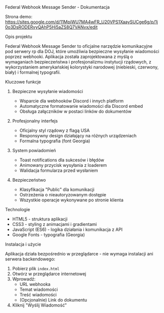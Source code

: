 Federal Webhook Message Sender - Dokumentacja

Strona demo:
https://sites.google.com/d/11MpiWU7MA4wFR_U20VPS1XaaySUCge6g/p/1j0o3DsRODERvyQAhP5Hi5aZS8Q7VANvx/edit

Opis projektu

Federal Webhook Message Sender to oficjalne narzędzie komunikacyjne pod serwery rp dla DOJ, które umożliwia bezpieczne wysyłanie wiadomości poprzez webhooki. Aplikacja została zaprojektowana z myślą o wymaganiach bezpieczeństwa i profesjonalizmu instytucji rządowych, z wykorzystaniem amerykańskiej kolorystyki narodowej (niebieski, czerwony, biały) i formalnej typografii.

Kluczowe funkcje

1. Bezpieczne wysyłanie wiadomości
   - Wsparcie dla webhooków Discord i innych platform
   - Automatyczne formatowanie wiadomości dla Discord embed
   - Obsługa załączników w postaci linków do dokumentów

2. Profesjonalny interfejs
   - Oficjalny styl rządowy z flagą USA
   - Responsywny design działający na różnych urządzeniach
   - Formalna typografia (font Georgia)

3. System powiadomień
   - Toast notifications dla sukcesów i błędów
   - Animowany przycisk wysyłania z loaderem
   - Walidacja formularza przed wysłaniem

4. Bezpieczeństwo
   - Klasyfikacja "Public" dla komunikacji
   - Ostrzeżenia o nieautoryzowanym dostępie
   - Wszystkie operacje wykonywane po stronie klienta

Technologie

- HTML5 - struktura aplikacji
- CSS3 - styling z animacjami i gradientami
- JavaScript (ES6) - logika działania i komunikacja z API
- Google Fonts - typografia (Georgia)

Instalacja i użycie

Aplikacja działa bezpośrednio w przeglądarce - nie wymaga instalacji ani serwera backendowego:

1. Pobierz plik `index.html`
2. Otwórz w przeglądarce internetowej
3. Wprowadź:
   - URL webhooka
   - Temat wiadomości
   - Treść wiadomości
   - (Opcjonalnie) Link do dokumentu
4. Kliknij "Wyślij Wiadomość"

